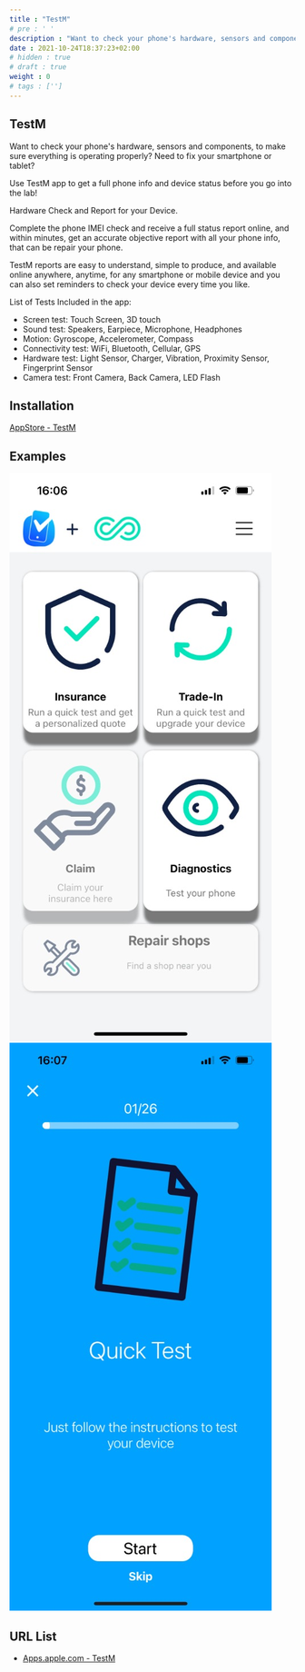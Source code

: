 ```yaml
---
title : "TestM"
# pre : ' '
description : "Want to check your phone's hardware, sensors and components, to make sure everything is operating properly? Need to fix your smartphone or tablet Use TestM app to get a full phone info and device status before you go into the lab!"
date : 2021-10-24T18:37:23+02:00
# hidden : true
# draft : true
weight : 0
# tags : ['']
---
```


## TestM

Want to check your phone's hardware, sensors and components, to make sure everything is operating properly? Need to fix your smartphone or tablet?

Use TestM app to get a full phone info and device status before you go into the lab!

Hardware Check and Report for your Device.

Complete the phone IMEI check and receive a full status report online, and within minutes, get an accurate objective report with all your phone info, that can be repair your phone.

TestM reports are easy to understand, simple to produce, and available online anywhere, anytime, for any smartphone or mobile device and you can also set reminders to check your device every time you like.

List of Tests Included in the app:

* Screen test: Touch Screen, 3D touch
* Sound test: Speakers, Earpiece, Microphone, Headphones
* Motion: Gyroscope, Accelerometer, Compass
* Connectivity test: WiFi, Bluetooth, Cellular, GPS
* Hardware test: Light Sensor, Charger, Vibration, Proximity Sensor, Fingerprint Sensor
* Camera test: Front Camera, Back Camera, LED Flash

## Installation

[AppStore - TestM](https://apps.apple.com/nl/app/testm-check-phone-report/id1242371446)

## Examples

![Example](images/example1.jpeg)
![Example](images/example2.jpeg)

## URL List

- [Apps.apple.com - TestM](https://apps.apple.com/nl/app/testm-check-phone-report/id1242371446)
